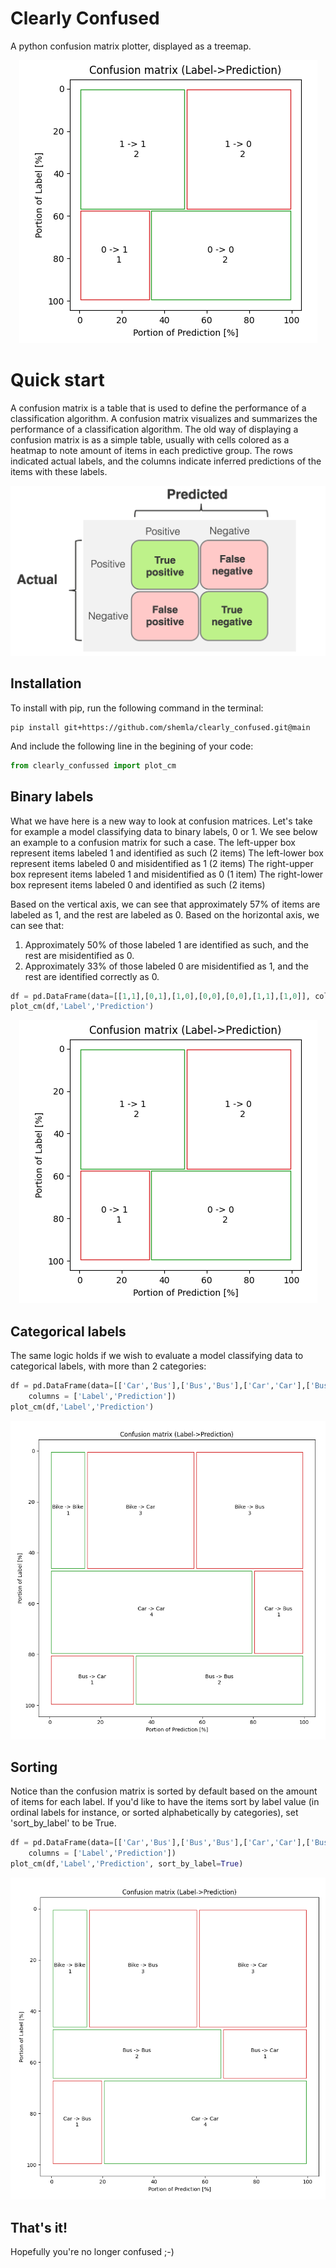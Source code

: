# Clearly Confused
A python confusion matrix plotter, displayed as a treemap. 

<p align="center" width="100%">
    <img src="https://github.com/shemla/clearly_confused/blob/main/assets/binary_label.PNG" alt="binary label">
</p>

# Quick start
A confusion matrix is a table that is used to define the performance of a classification algorithm. A confusion matrix visualizes and summarizes the performance of a classification algorithm.
The old way of displaying a confusion matrix is as a simple table, usually with cells colored as a heatmap to note amount of items in each predictive group. The rows indicated actual labels, and the columns indicate inferred predictions of the items with these labels.

<p align="center" width="100%">
    <img src="https://github.com/shemla/clearly_confused/blob/main/assets/cm_old.png" alt="confusion matrix">
</p>

## Installation
To install with pip, run the following command in the terminal:
```
pip install git+https://github.com/shemla/clearly_confused.git@main
```

And include the following line in the begining of your code:
```python
from clearly_confussed import plot_cm
``` 

## Binary labels
What we have here is a new way to look at confusion matrices.
Let's take for example a model classifying data to binary labels, 0 or 1. We see below an example to a confusion matrix for such a case.
The left-upper box represent items labeled 1 and identified as such (2 items)
The left-lower box represent items labeled 0 and misidentified as 1 (2 items)
The right-upper box represent items labeled 1 and misidentified as 0 (1 item)
The right-lower box represent items labeled 0 and identified as such (2 items)

Based on the vertical axis, we can see that approximately 57% of items are labeled as 1, and the rest are labeled as 0.
Based on the horizontal axis, we can see that: 
1. Approximately 50% of those labeled 1 are identified as such, and the rest are misidentified as 0.
2. Approximately 33% of those labeled 0 are misidentified as 1, and the rest are identified correctly as 0.

```python
df = pd.DataFrame(data=[[1,1],[0,1],[1,0],[0,0],[0,0],[1,1],[1,0]], columns = ['Label','Prediction'])
plot_cm(df,'Label','Prediction')
```

<p align="center" width="100%">
    <img src="https://github.com/shemla/clearly_confused/blob/main/assets/binary_label.PNG" alt="binary labels">
</p>

## Categorical labels
The same logic holds if we wish to evaluate a model classifying data to categorical labels, with more than 2 categories:

```python
df = pd.DataFrame(data=[['Car','Bus'],['Bus','Bus'],['Car','Car'],['Bus','Bus'],['Car','Car'],['Bike','Car'],['Bike','Bus'],['Car','Car'],['Bike','Car'],['Bike','Bus'],['Car','Car'],['Bike','Car'],['Bike','Bus'],['Bike','Bike'],['Bus','Car']],
    columns = ['Label','Prediction'])
plot_cm(df,'Label','Prediction')
```

<p align="center" width="100%">
    <img src="https://github.com/shemla/clearly_confused/blob/main/assets/categorical_label.PNG" alt="categorical labels">
</p>

## Sorting
Notice than the confusion matrix is sorted by default based on the amount of items for each label. 
If you'd like to have the items sort by label value (in ordinal labels for instance, or sorted alphabetically by categories), set 'sort_by_label' to be True.

```python
df = pd.DataFrame(data=[['Car','Bus'],['Bus','Bus'],['Car','Car'],['Bus','Bus'],['Car','Car'],['Bike','Car'],['Bike','Bus'],['Car','Car'],['Bike','Car'],['Bike','Bus'],['Car','Car'],['Bike','Car'],['Bike','Bus'],['Bike','Bike'],['Bus','Car']],
    columns = ['Label','Prediction'])
plot_cm(df,'Label','Prediction', sort_by_label=True)
```

<p align="center" width="100%">
    <img src="https://github.com/shemla/clearly_confused/blob/main/assets/categorical_label_sorted_by_label.PNG" alt="categorical_label sorted alphabetically">
</p>


## That's it!
Hopefully you're no longer confused ;-)
